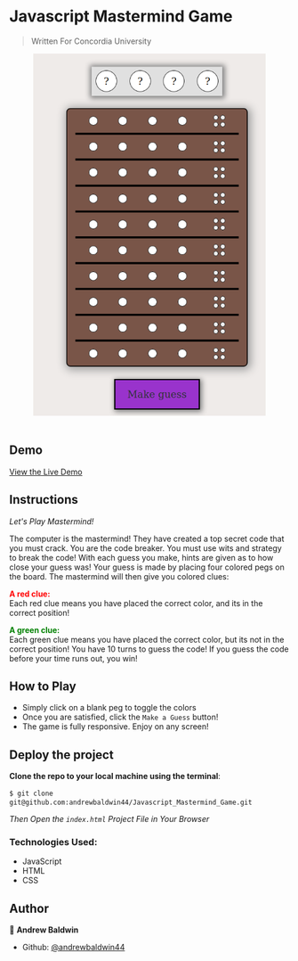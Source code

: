 # Javascript Mastermind Game

> Written For Concordia University

<div align='center'>
  <img src='./assets/screenshots/game.png' alt='Mastermind Game' height='650px' />
</div><br>

## Demo

[View the Live Demo](https://andrewbaldwin44.github.io/JavaScript_Mastermind_Game/)

## Instructions

_Let's Play Mastermind!_

The computer is the mastermind! They have created a top secret code that you must crack. You are the code breaker. You must use wits and strategy to break the code! With each guess you make, hints are given as to how close your guess was! Your guess is made by placing four colored pegs on the board. The mastermind will then give you colored clues:

<span style='color: red; font-weight: bold'>A red clue:</span><br>
Each red clue means you have placed the correct color, and its in the correct position!

<span style='color: green; font-weight: bold'>A green clue:</span><br>
Each green clue means you have placed the correct color, but its not in the correct position! You have 10 turns to guess the code! If you guess the code before your time runs out, you win!


## How to Play

- Simply click on a blank peg to toggle the colors
- Once you are satisfied, click the `Make a Guess` button!
- The game is fully responsive. Enjoy on any screen!

## Deploy the project

__Clone the repo to your local machine using the terminal__:
```
$ git clone git@github.com:andrewbaldwin44/Javascript_Mastermind_Game.git
```

*Then Open the `index.html` Project File in Your Browser*

### Technologies Used:

- JavaScript
- HTML
- CSS

## Author

👤 **Andrew Baldwin**

- Github: [@andrewbaldwin44](https://github.com/andrewbaldwin44)
